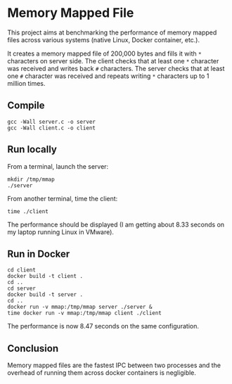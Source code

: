 # Memory Mapped File

This project aims at benchmarking the performance of memory mapped files across various systems (native Linux, Docker container, etc.).

It creates a memory mapped file of 200,000 bytes and fills it with `*` characters on server side.
The client checks that at least one `*` character was received and writes back `#` characters.
The server checks that at least one `#` character was received and repeats writing `*` characters up to 1 million times.

## Compile

```
gcc -Wall server.c -o server
gcc -Wall client.c -o client
```

## Run locally

From a terminal, launch the server:
```
mkdir /tmp/mmap
./server
```

From another terminal, time the client:
```
time ./client
```

The performance should be displayed (I am getting about 8.33 seconds on my laptop running Linux in VMware).

## Run in Docker

```
cd client
docker build -t client .
cd ..
cd server
docker build -t server .
cd ..
docker run -v mmap:/tmp/mmap server ./server &
time docker run -v mmap:/tmp/mmap client ./client
```

The performance is now 8.47 seconds on the same configuration.

## Conclusion

Memory mapped files are the fastest IPC between two processes and the overhead of running them across docker containers is negligible.
